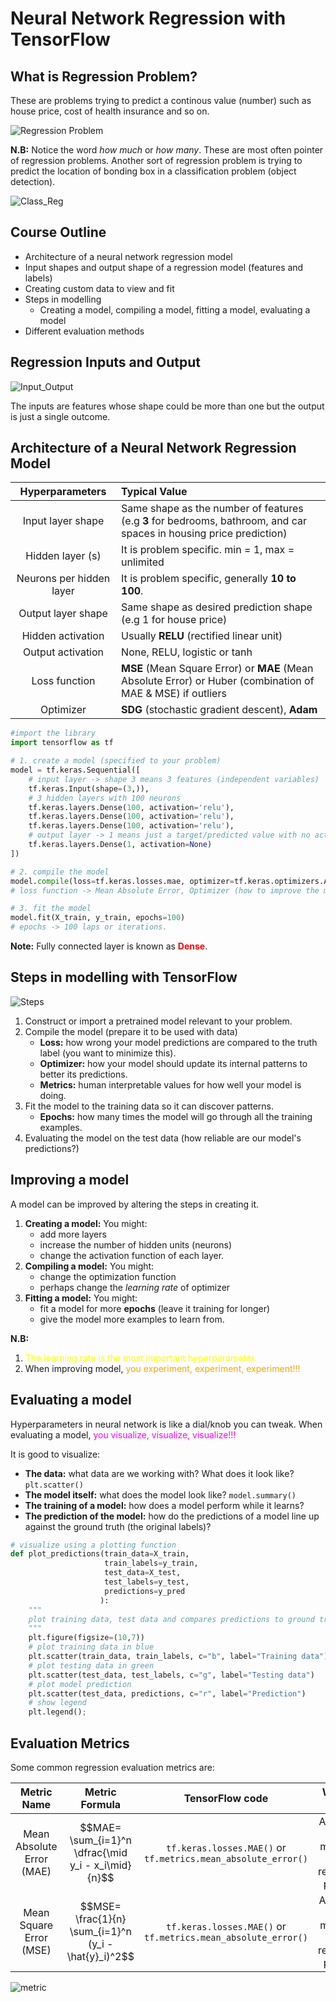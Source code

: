 # Neural Network Regression with TensorFlow

## What is Regression Problem?
These are problems trying to predict a continous value (number) such as house price, cost of health insurance and so on.

![Regression Problem](./images/reg_prob.JPG)

**N.B:** Notice the word *how much* or *how many*. These are most often pointer of regression problems. Another sort of regression problem is trying to predict the location of bonding box in a classification problem (object detection).

![Class_Reg](./images/bb.JPG)

## Course Outline
- Architecture of a neural network regression model
- Input shapes and output shape of a regression model (features and labels)
- Creating custom data to view and fit
- Steps in modelling
    - Creating a model, compiling a model, fitting a model, evaluating a model
- Different evaluation methods

## Regression Inputs and Output

![Input_Output](./images/input_output.JPG)

The inputs are features whose shape could be more than one but the output is just a single outcome.

## Architecture of a Neural Network Regression Model

|Hyperparameters| Typical Value|
|:--------------:|:-------------|
|Input layer shape|Same shape as the number of features (e.g **3** for bedrooms, bathroom, and car spaces in housing price prediction)|
|Hidden layer (s)|It is problem specific. min = 1, max = unlimited|
|Neurons per hidden layer|It is problem specific, generally **10 to 100**.|
|Output layer shape|Same shape as desired prediction shape (e.g 1 for house price)|
|Hidden activation|Usually **RELU** (rectified linear unit)|
|Output activation|None, RELU, logistic or tanh|
|Loss function|**MSE** (Mean Square Error) or **MAE** (Mean Absolute Error) or Huber (combination of MAE & MSE) if outliers|
|Optimizer|**SDG** (stochastic gradient descent), **Adam**|

```py
#import the library
import tensorflow as tf

# 1. create a model (specified to your problem)
model = tf.keras.Sequential([
    # input layer -> shape 3 means 3 features (independent variables)
    tf.keras.Input(shape=(3,)),
    # 3 hidden layers with 100 neurons
    tf.keras.layers.Dense(100, activation='relu'),
    tf.keras.layers.Dense(100, activation='relu'),
    tf.keras.layers.Dense(100, activation='relu'),
    # output layer -> 1 means just a target/predicted value with no activation
    tf.keras.layers.Dense(1, activation=None)
])

# 2. compile the model
model.compile(loss=tf.keras.losses.mae, optimizer=tf.keras.optimizers.Adam(lr=0.001),metrics=['mae'])
# loss function -> Mean Absolute Error, Optimizer (how to improve the model to decrease loss) -> Adam, Learning rate (lr) -> 0.001.

# 3. fit the model
model.fit(X_train, y_train, epochs=100)
# epochs -> 100 laps or iterations.
```

**Note:** Fully connected layer is known as <span style="color:red;font-weight:bolder">Dense</span>.

## Steps in modelling with TensorFlow

![Steps](./images/steps.JPG)

1. Construct or import a pretrained model relevant to your problem.
2. Compile the model (prepare it to be used with data)
    - **Loss:** how wrong your model predictions are compared to the truth label (you want to minimize this).
    - **Optimizer:** how your model should update its internal patterns to better its predictions.
    - **Metrics:** human interpretable values for how well your model is doing.
3. Fit the model to the training data so it can discover patterns.
    - **Epochs:** how many times the model will go through all the training examples.
4. Evaluating the model on the test data (how reliable are our model's predictions?)

## Improving a model
A model can be improved by altering the steps in creating it. 
1. **Creating a model:** You might:
    - add more layers
    - increase the number of hidden units (neurons)
    - change the activation function of each layer.
2. **Compiling a model:** You might:
    - change the optimization function
    - perhaps change the *learning rate* of optimizer
3. **Fitting a model:** You might:
    - fit a model for more **epochs** (leave it training for longer)
    - give the model more examples to learn from.


**N.B:** 

1. <span style="color:yellow">The learning rate is the most important hyperparameter.</span>
2. When improving model, <span style="color:orange">you experiment, experiment, experiment!!!</span>

## Evaluating a model

Hyperparameters in neural network is like a dial/knob you can tweak. When evaluating a model, <span style="color:magenta">you visualize, visualize, visualize!!!</span>

It is good to visualize:
- **The data:** what data are we working with? What does it look like? `plt.scatter()`
- **The model itself:** what does the model look like? `model.summary()`
- **The training of a model:** how does a model perform while it learns?
- **The prediction of the model:** how do the predictions of a model line up against the ground truth (the original labels)?

```py
# visualize using a plotting function
def plot_predictions(train_data=X_train,
                     train_labels=y_train,
                     test_data=X_test,
                     test_labels=y_test,
                     predictions=y_pred
                    ):
    """
    plot training data, test data and compares predictions to ground truth
    """
    plt.figure(figsize=(10,7))
    # plot training data in blue
    plt.scatter(train_data, train_labels, c="b", label="Training data")
    # plot testing data in green
    plt.scatter(test_data, test_labels, c="g", label="Testing data")
    # plot model prediction
    plt.scatter(test_data, predictions, c="r", label="Prediction")
    # show legend
    plt.legend();
```

## Evaluation Metrics
Some common regression evaluation metrics are:

|Metric Name|Metric Formula|TensorFlow code|When to use|
|:---------:|:------------:|:-------------:|:-----:|
|Mean Absolute Error (MAE)|$$MAE= \sum_{i=1}^n \dfrac{\mid y_i - x_i\mid}{n}$$|`tf.keras.losses.MAE()` or `tf.metrics.mean_absolute_error()`|As a great starter metric for any regression problem|
|Mean Square Error (MSE)|$$MSE= \frac{1}{n} \sum_{i=1}^n (y_i - \hat{y}_i)^2$$|`tf.keras.losses.MAE()` or `tf.metrics.mean_absolute_error()`|As a great starter metric for any regression problem|

![metric](./images/metric.JPG)